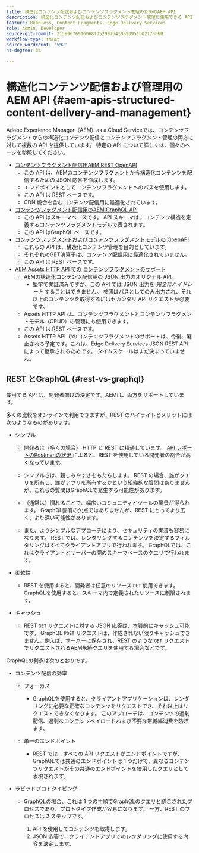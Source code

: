 ```yaml
---
title: 構造化コンテンツ配信およびコンテンツフラグメント管理のためのAEM API
description: 構造化コンテンツ配信およびコンテンツフラグメント管理に使用できる API について説明します
feature: Headless, Content Fragments, Edge Delivery Services
role: Admin, Developer
source-git-commit: 21599676916068f3529976410a93951b02f750b0
workflow-type: tm+mt
source-wordcount: '592'
ht-degree: 3%

---
```



# 構造化コンテンツ配信および管理用のAEM API {#aem-apis-structured-content-delivery-and-management}

Adobe Experience Manager（AEM）as a Cloud Serviceでは、コンテンツフラグメントからの構造化コンテンツ配信とコンテンツフラグメント管理の両方に対して複数の API を提供しています。 特定の API について詳しくは、個々のページを参照してください。

* [ コンテンツフラグメント配信用AEM REST OpenAPI](/help/headless/aem-rest-openapi-content-fragment-delivery.md)
   * この API は、AEMのコンテンツフラグメントから構造化コンテンツを配信するための JSON 応答を作成します。
   * エンドポイントとしてコンテンツフラグメントへのパスを使用します。
   * この API は REST ベースです。
   * CDN 統合を含むコンテンツ配信用に最適化されています。
* [コンテンツフラグメント配信用のAEM GraphQL API](/help/headless/graphql-api/content-fragments.md)
   * この API はスキーマベースです。 API スキーマは、コンテンツ構造を定義するコンテンツフラグメントモデルで表されます。
   * この API はGraphQL ベースです。
* [コンテンツフラグメントおよびコンテンツフラグメントモデルの OpenAPI](/help/headless/content-fragment-openapis.md)
   * これらの API は、構造化コンテンツ管理を目的としています。
   * それぞれのGET演算子は、コンテンツ配信用に最適化されていません。
   * この API は REST ベースです。
* [AEM Assets HTTP API での コンテンツフラグメントのサポート](/help/assets/content-fragments/assets-api-content-fragments.md)
   * AEMの構造化コンテンツ配信用の JSON 出力のオリジナル API。
      * 堅牢で実証済みですが、この API では JSON 出力を *完全にハイドレート* することはできません。 参照はパスとしてのみ出力され、それ以上のコンテンツを取得するにはセカンダリ API リクエストが必要です。
   * Assets HTTP API は、コンテンツフラグメントとコンテンツフラグメントモデル（CRUD）の管理にも使用できます。
   * この API は REST ベースです。
   * Assets HTTP API でのコンテンツフラグメントのサポートは、今後、廃止される予定です。これは、Edge Delivery Services JSON REST API によって継承されるためです。 タイムスケールはまだ決まっていません。

<!--
## JSON vs HTML {#json-vs-HTML}

The content delivery format used is driven by frontend implementation. Unstructured content/HTML for full-stack implementations, structured content/JSON for headless implementations, or a combination of both in hybrid implementations. 

Key considerations include:

* Definition
  * JSON (JavaScript Object Notation) - used to represent, access and process structured data. 
  * HTML (HyperText Markup Language) - a markup language of tags and elements in a hierarchical structure.
* Primary Purpose
  * JSON is often used for transferring structure content between the server and client app.
  * HTML is the standard markup language for creating and rendering web pages in a browser.
-->

## REST とGraphQL {#rest-vs-graphql}

使用する API は、開発者向けの決定です。AEMは、両方をサポートしています。

多くの比較をオンラインで利用できますが、REST のハイライトとメリットには次のようなものがあります。

* シンプル

   * 開発者は（多くの場合） HTTP と REST に精通しています。 [API レポートのPostmanの状況 ](https://www.postman.com/state-of-api/) によると、REST を使用している開発者の割合が高くなっています。

   * シンプルさは、親しみやすさをもたらします。 REST の場合、誰がクエリを所有し、誰がアプリを所有するかという組織的な質問はありませんが、これらの質問はGraphQLで発生する可能性があります。

   * （通常は）慣れることで、幅広いコミュニティとツールの風景が得られます。 GraphQL固有の欠点ではありませんが、REST にとってより広く、より深い可能性があります。

   * また、よりシンプルなアプローチにより、セキュリティの実装も容易になります。 REST では、レンダリングするコンテンツを決定するフィルタリングはすべてクライアントアプリで行われます。 GraphQLでは、これはクライアントとサーバーの間のスキーマベースのクエリで行われます。

* 柔軟性

   * REST を使用すると、開発者は任意のリソース `GET` 使用できます。 GraphQLを使用すると、スキーマ内で定義されたリソースに制限されます。

* キャッシュ

   * REST `GET` リクエストに対する JSON 応答は、本質的にキャッシュ可能です。 GraphQL `POST` リクエストは、作成されない限りキャッシュできません。例えば、サーバーに保存され、REST のような `GET` リクエストでリクエストされるAEM永続クエリを使用する場合などです。

GraphQLの利点は次のとおりです。

* コンテンツ配信の効率

   * フォーカス

      * GraphQLを使用すると、クライアントアプリケーションは、レンダリングに必要な正確なコンテンツをリクエストでき、それ以上はリクエストできなくなります。 このアプローチは、コンテンツの過剰配信、過剰なコンテンツペイロードおよび不要な帯域幅消費を防ぎます。

   * 単一のエンドポイント

      * REST では、すべての API リクエストがエンドポイントですが、GraphQLでは共通のエンドポイントは 1 つだけで、異なるコンテンツリクエストがその共通のエンドポイントを使用したクエリとして表現されます。

* ラピッドプロトタイピング

   * GraphQLの場合、これは 1 つの手順でGraphQLのクエリと統合されたプロセスであり、プロトタイプ作成が容易になります。 一方、REST のプロセスは 2 ステップです。

      1. API を使用してコンテンツを取得します。
      2. JSON 応答で、クライアントアプリでのレンダリングに使用する内容を決定します。
